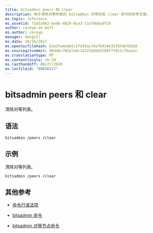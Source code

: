 ```yaml
---
title: bitsadmin peers 和 clear
description: 用于清除对等列表的 bitsadmin 对等机和 clear 命令的参考文章。
ms.topic: reference
ms.assetid: 71833862-be86-4829-8ce3-11e7869adf29
author: coreyp-at-msft
ms.author: coreyp
manager: dongill
ms.date: 10/16/2017
ms.openlocfilehash: b3a3fa4ede5c1fd39ac74af6434e357934b702b8
ms.sourcegitcommit: 96d46c702e7a9c3a321bbbb5284f73911c7baa3c
ms.translationtype: MT
ms.contentlocale: zh-CN
ms.lasthandoff: 08/27/2020
ms.locfileid: "89026517"
---
```

# <a name="bitsadmin-peers-and-clear"></a>bitsadmin peers 和 clear

清除对等列表。

## <a name="syntax"></a>语法

```
bitsadmin /peers /clear
```

## <a name="examples"></a>示例

清除对等列表。

```
bitsadmin /peers /clear
```

## <a name="additional-references"></a>其他参考

- [命令行语法项](command-line-syntax-key.md)

- [bitsadmin 命令](bitsadmin.md)

- [bitsadmin 对等节点命令](bitsadmin-peers.md)
